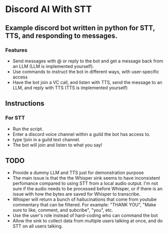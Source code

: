 # Discord AI With STT
 
## Example discord bot written in python for STT, TTS, and responding to messages.
### Features
- Send messages with @ or reply to the bot and get a message back from an LLM (LLM is implemented yourself).
- Use commands to instruct the bot in different ways, with user-specific access
- Have the bot join a VC call, and listen with TTS, send the message to an LLM, and reply with TTS (TTS is implemented yourself)

## Instructions
### For STT
- Run the script.
- Enter a discord voice channel within a guild the bot has access to.
- type !join in a guild text channel.
- The bot will join and listen to what you say!

## TODO
- Provide a dummy LLM and TTS just for demonstration purpose
- The main issue is that the the Whisper sink seems to have inconsistent perfomance compared to using STT from a local audio output. I'm not sure if the audio needs to be processed before Whisper, or if there is an issue with how the bytes are saved for Whisper to transcribe.
- Whisper will return a bunch of hallucinations that come from youtube commentary that can be filtered. For example: "THANK YOU", "Make sure to like, comment, and subcribe", "you", etc.
- Use the user's role instead of hard-coding who can command the bot
- Allow the sink to collect data from multiple users talking at once, and do STT on all users talking.
